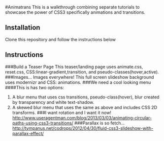 #Animatrans
This is a walkthrough combining separate tutorials to showcase the power of CSS3 specifically animations and transitions. 
## Installation
Clone this repository and follow the instructions below
## Instructions
###Build a Teaser Page
This teaser/landing page uses animate.css, reset.css, CSS:linear-gradient,transition, and pseudo-classes(hover,active). 
###Images... Images everywhere!
This full screen slideshow background uses modernizr and CSS: animations.
###We need a cool looking menu
####This is has two options: 
1) A blur menu that uses css transitions, pseudo-class(hover), blur created by transparency and white text-shadow. 
2) A skewed blur menu that uses the same as above and includes CSS 2D transforms. 
###I want rotation and I want it now!
http://www.useragentman.com/blog/2013/03/03/animating-circular-paths-using-css3-transitions/
###Parallax is so fetch...
http://tympanus.net/codrops/2012/04/30/fluid-css3-slideshow-with-parallax-effect/
